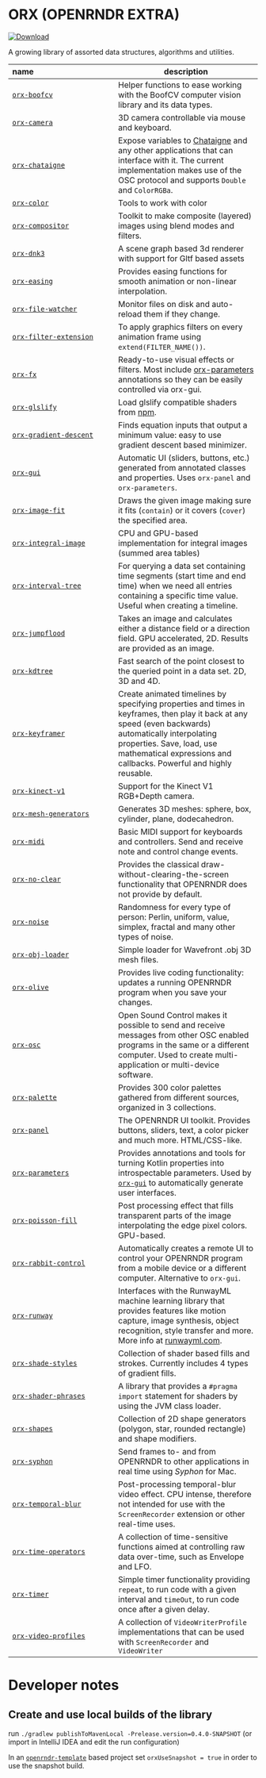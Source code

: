 # ORX (OPENRNDR EXTRA)

 [ ![Download](https://api.bintray.com/packages/openrndr/openrndr/orx/images/download.svg) ](https://bintray.com/openrndr/openrndr/orx/_latestVersion)

A growing library of assorted data structures, algorithms and utilities.

<!-- __orxListBegin__ -->
| name&nbsp;&nbsp;&nbsp;&nbsp;&nbsp;&nbsp;&nbsp;&nbsp;&nbsp;&nbsp;&nbsp;&nbsp;&nbsp;&nbsp;&nbsp;&nbsp;&nbsp;&nbsp;&nbsp;&nbsp;&nbsp;&nbsp;&nbsp;&nbsp;&nbsp;&nbsp;&nbsp;&nbsp;&nbsp;&nbsp;&nbsp;&nbsp;&nbsp;&nbsp;&nbsp;&nbsp; | description |
| --- | --- |
| [`orx-boofcv`](orx-boofcv/) | Helper functions to ease working with the BoofCV computer vision library and its data types. |
| [`orx-camera`](orx-camera/) | 3D camera controllable via mouse and keyboard. |
| [`orx-chataigne`](orx-chataigne/) | Expose variables to [Chataigne](http://benjamin.kuperberg.fr/chataigne/en) and any other applications that can interface with it. The current implementation makes use of the OSC protocol and supports `Double` and `ColorRGBa`. |
| [`orx-color`](orx-color/) | Tools to work with color |
| [`orx-compositor`](orx-compositor/) | Toolkit to make composite (layered) images using blend modes and filters. |
| [`orx-dnk3`](orx-dnk3/) | A scene graph based 3d renderer with support for Gltf based assets |
| [`orx-easing`](orx-easing/) | Provides easing functions for smooth animation or non-linear interpolation. |
| [`orx-file-watcher`](orx-file-watcher/) | Monitor files on disk and auto-reload them if they change. |
| [`orx-filter-extension`](orx-filter-extension/) | To apply graphics filters on every animation frame using `extend(FILTER_NAME())`. |
| [`orx-fx`](orx-fx/) | Ready-to-use visual effects or filters. Most include [orx-parameters](https://github.com/openrndr/orx/tree/master/orx-parameters) annotations  so they can be easily controlled via orx-gui. |
| [`orx-glslify`](orx-glslify/) | Load glslify compatible shaders from [npm](https://www.npmjs.com/search?q=glslify). |
| [`orx-gradient-descent`](orx-gradient-descent/) | Finds equation inputs that output a minimum value: easy to use gradient descent based minimizer. |
| [`orx-gui`](orx-gui/) | Automatic UI (sliders, buttons, etc.) generated from annotated classes and properties. Uses `orx-panel` and `orx-parameters`. |
| [`orx-image-fit`](orx-image-fit/) | Draws the given image making sure it fits (`contain`) or it covers (`cover`) the specified area. |
| [`orx-integral-image`](orx-integral-image/) | CPU and GPU-based implementation for integral images (summed area tables) |
| [`orx-interval-tree`](orx-interval-tree/) | For querying a data set containing time segments (start time and end time) when we need all entries containing a specific time value. Useful when creating a timeline. |
| [`orx-jumpflood`](orx-jumpflood/) | Takes an image and calculates either a distance field or a direction field.  GPU accelerated, 2D. Results are provided as an image. |
| [`orx-kdtree`](orx-kdtree/) | Fast search of the point closest to the queried point in a data set. 2D, 3D and 4D. |
| [`orx-keyframer`](orx-keyframer/) | Create animated timelines by specifying properties and times in keyframes,  then play it back at any speed (even backwards) automatically interpolating properties.  Save, load, use mathematical expressions and callbacks. Powerful and highly reusable. |
| [`orx-kinect-v1`](orx-kinect-v1/) | Support for the Kinect V1 RGB+Depth camera. |
| [`orx-mesh-generators`](orx-mesh-generators/) | Generates 3D meshes: sphere, box, cylinder, plane, dodecahedron. |
| [`orx-midi`](orx-midi/) | Basic MIDI support for keyboards and controllers. Send and receive note and control change events. |
| [`orx-no-clear`](orx-no-clear/) | Provides the classical draw-without-clearing-the-screen functionality that OPENRNDR does not provide by default. |
| [`orx-noise`](orx-noise/) | Randomness for every type of person: Perlin, uniform, value, simplex, fractal and many other types of noise. |
| [`orx-obj-loader`](orx-obj-loader/) | Simple loader for Wavefront .obj 3D mesh files. |
| [`orx-olive`](orx-olive/) | Provides live coding functionality: updates a running OPENRNDR program when you save your changes. |
| [`orx-osc`](orx-osc/) | Open Sound Control makes it possible to send and receive messages from other OSC enabled programs in the same or a different computer. Used to create multi-application or multi-device software. |
| [`orx-palette`](orx-palette/) | Provides 300 color palettes gathered from different sources, organized in 3 collections. |
| [`orx-panel`](orx-panel/) | The OPENRNDR UI toolkit. Provides buttons, sliders, text, a color picker and much more. HTML/CSS-like. |
| [`orx-parameters`](orx-parameters/) | Provides annotations and tools for turning Kotlin properties into introspectable parameters. Used by [`orx-gui`](../orx-gui/README.md) to automatically generate user interfaces. |
| [`orx-poisson-fill`](orx-poisson-fill/) | Post processing effect that fills transparent parts of the image interpolating the edge pixel colors. GPU-based. |
| [`orx-rabbit-control`](orx-rabbit-control/) | Automatically creates a remote UI to control your OPENRNDR program from a mobile device or a different computer. Alternative to `orx-gui`. |
| [`orx-runway`](orx-runway/) | Interfaces with the RunwayML machine learning library that provides features like motion capture, image synthesis, object recognition, style transfer and more. More info at [runwayml.com](https://runwayml.com/). |
| [`orx-shade-styles`](orx-shade-styles/) | Collection of shader based fills and strokes. Currently includes 4 types of gradient fills. |
| [`orx-shader-phrases`](orx-shader-phrases/) | A library that provides a `#pragma import` statement for shaders by using the JVM class loader. |
| [`orx-shapes`](orx-shapes/) | Collection of 2D shape generators (polygon, star, rounded rectangle) and shape modifiers. |
| [`orx-syphon`](orx-syphon/) | Send frames to- and from OPENRNDR to other applications in real time using _Syphon_ for Mac. |
| [`orx-temporal-blur`](orx-temporal-blur/) | Post-processing temporal-blur video effect. CPU intense, therefore not intended  for use with the `ScreenRecorder` extension or other real-time uses. |
| [`orx-time-operators`](orx-time-operators/) | A collection of time-sensitive functions aimed at controlling raw data over-time,  such as Envelope and LFO. |
| [`orx-timer`](orx-timer/) | Simple timer functionality providing `repeat`, to run code with a given interval and `timeOut`, to run code once after a given delay. |
| [`orx-video-profiles`](orx-video-profiles/) | A collection of `VideoWriterProfile` implementations that can be used with `ScreenRecorder` and `VideoWriter` |
<!-- __orxListEnd__ -->

# Developer notes

## Create and use local builds of the library

run `./gradlew publishToMavenLocal -Prelease.version=0.4.0-SNAPSHOT` (or import in IntelliJ IDEA and edit the run configuration)

In an [`openrndr-template`](https://github.com/openrndr/openrndr-template) based project set `orxUseSnapshot = true` in order to use the snapshot build.